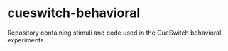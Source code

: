 # cueswitch-behavioral
Repository containing stimuli and code used in the CueSwitch behavioral experiments
